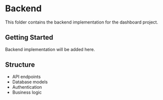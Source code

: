 # Backend

This folder contains the backend implementation for the dashboard project.

## Getting Started

Backend implementation will be added here.

## Structure

- API endpoints
- Database models
- Authentication
- Business logic
